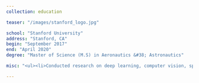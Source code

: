 ```yaml
---
collection: education

teaser: "/images/stanford_logo.jpg"

school: "Stanford University"
address: "Stanford, CA"
begin: "September 2017"
end: "April 2020"
degree: "Master of Science (M.S) in Aeronautics &#38; Astronautics"

misc: "<ul><li>Conducted research on deep learning, computer vision, spacecraft swarm navigation and optimization.</li></ul>"

---
```

